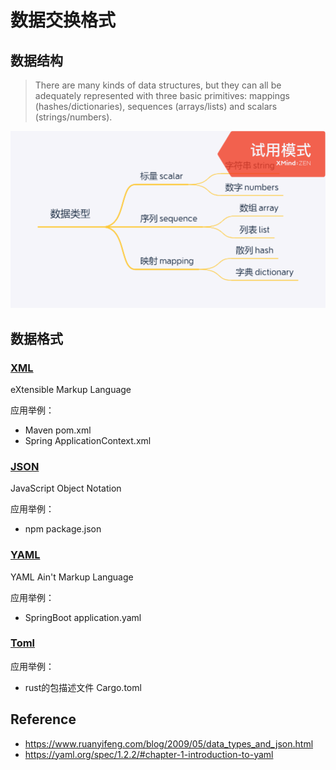 # 数据交换格式

## 数据结构

> There are many kinds of data structures, but they can all be adequately represented with three basic primitives: mappings (hashes/dictionaries), sequences (arrays/lists) and scalars (strings/numbers). 

![数据类型](./assets/数据类型.png)

## 数据格式

### [XML](https://www.xml.com/)

eXtensible Markup Language

应用举例：
* Maven pom.xml
* Spring ApplicationContext.xml

### [JSON](https://www.json.org/json-en.html)

JavaScript Object Notation

应用举例：
* npm package.json

### [YAML](https://yaml.org/)

YAML Ain't Markup Language

应用举例：
* SpringBoot application.yaml

### [Toml](https://toml.io/en/)

应用举例：
* rust的包描述文件 Cargo.toml

## Reference

* https://www.ruanyifeng.com/blog/2009/05/data_types_and_json.html
* https://yaml.org/spec/1.2.2/#chapter-1-introduction-to-yaml
